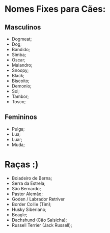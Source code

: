 # Nomes Fixes para Cães:

## Masculinos

- Dogmeat;
- Dog;
- Bandido;
- Simba;
- Oscar;
- Malandro;
- Snoopy;
- Black;
- Biscoito;
- Demonio;
- Sol;
- Tambor;
- Tosco;

## Femininos

- Pulga;
- Lua;
- Luar;
- Muda;



# Raças :)

- Boiadeiro de Berna;
- Serra da Estrela;
- São Bernardo;
- Pastor Alemão;
- Goden / Labrador Retriver 
- Border Collie (Tim);
- Husky Siberiano;
- Beagle;
- Dachshund (Cão Salsicha);
- Russell Terrier (Jack Russell);
